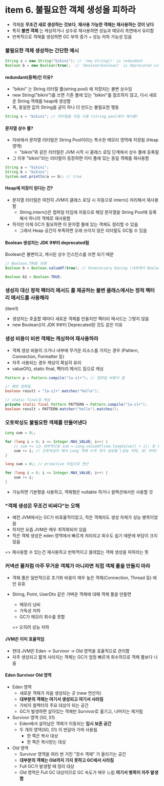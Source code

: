 # item 6. 불필요한 객체 생성을 피하라

- 객체를 **무조건 새로 생성하는 것보다**, **재사용 가능한 객체는 재사용하는 것이 낫다**
- 특히 **불변 객체** 는 캐싱하거나 상수로 재사용하면 성능과 메모리 측면에서 유리함
- 반복적으로 객체를 생성하면 GC 부하 증가 + 성능 저하 가능성 있음

### 불필요한 객체 생성하는 간단한 예시

```java
String s = new String("bikini"); // 'new String()' is redundant
Boolean b = new Boolean(true);  // 'Boolean(boolean)' is deprecated since version 9 and marked for removal 
```
#### redundant(중복)인 이유?
- "bikini" 는 String 리터럴 풀(string pool) 에 저장되는 불변 상수임
- new String("bikini")를 쓰면 기존 풀에 있는 "bikini"를 참조하지 않고, 다시 새로운 String 객체를 heap에 생성함
- 즉, 동일한 값의 String을 굳이 하나 더 만드는 불필요한 행동

```java
String s = "bikini"; // 리터럴을 직접 사용 (string pool에서 재사용)
```

#### 문자열 상수 풀?
- 자바에서 문자열 리터럴은 String Pool이라는 특수한 메모리 영역에 저장됨 (Heap 영역)
  - "bikini"와 같은 리터럴은 JVM 시작 시 클래스 로딩 단계에서 상수 풀에 등록됨
- 그 이후 "bikini"라는 리터럴이 등장하면 이미 풀에 있는 동일 객체를 재사용함
```java
String a = "bikini";
String b = "bikini";
System.out.println(a == b); // true
```

#### Heap에 저장이 된다는 건?
- 문자열 리터럴은 여전히 JVM이 클래스 로딩 시 자동으로 intern() 처리해서 재사용함
  - String.intern()은 컴파일 타임에 자동으로 해당 문자열을 String Pool에 등록해서 하나의 객체로 재사용함
- 하지만 이제 GC가 필요하면 이 문자열 풀에 있는 객체도 정리할 수 있음
  - 그래서 Heap 공간이 부족하면 오래 쓰이지 않은 리터럴도 GC될 수 있음

#### Boolean 생성자는 JDK 9부터 deprecated됨
Boolean은 불변이고, 캐시된 상수 인스턴스를 쓰면 되기 때문

```java
// Boolean.TRUE 반환
Boolean b = Boolean.valueOf(true); // Unnecessary boxing (내부에서 Boolean.TRUE 리턴)

Boolean b2 = Boolean.TRUE;
```

### 생성자 대신 정적 팩터리 메서드 를 제공하는 불변 클래스에서는 정적 팩터리 메서드를 사용해라
(item1)
- 생성자는 호출할 때마다 새로운 객체를 만들지만 팩터리 메서드는 그렇지 않음
- new Boolean()이 JDK 9부터 Deprecated된 것도 같은 이유

### 생성 비용이 비싼 객체는 캐싱하여 재사용하라
- 객체 생성 비용이 크거나 내부에 무거운 리소스를 가지는 경우 (Pattern, Connection, Formatter 등)
- 자주 사용되는 경우 캐싱이 확실히 유리
- valueOf(), static final, 팩터리 메서드 등으로 캐싱
```java
Pattern p = Pattern.compile("[a-z]+"); // 컴파일 비용이 큼

// 매번 컴파일
boolean result = "[a-z]+".matches("hello");

// static final로 캐싱
private static final Pattern PATTERN = Pattern.compile("[a-z]+");
boolean result = PATTERN.matcher("hello").matches();
```

### 오토박싱도 불필요한 객체를 만들어낸다
```java
Long sum = 0L;

for (long i = 0; i <= Integer.MAX_VALUE; i++) {
    // sum += i는 내부적으로 sum = Long.valueOf(sum.longValue() + i); 로 변환됨;
    sum += i; // 오토박싱이 돼서 Long 객체 수억 개가 생성됨 (성능 저하, GC 부하)
}
```

```java
long sum = 0L; // primitive 타입으로 연산

for (long i = 0; i <= Integer.MAX_VALUE; i++) {
    sum += i; 
}
```
- 가능하면 기본형을 사용하고, 객체형은 nullable 하거나 컬렉션에서만 사용할 것

### "객체 생성은 무조건 비싸다"는 오해
- 예전 JVM에서는 GC가 비효율적이었고, 작은 객체라도 생성 자체가 성능 병목이었음
- 하지만 요즘 JVM은 매우 최적화되어 있음
- 작은 객체 생성은 eden 영역에서 빠르게 처리되고 회수도 쉽기 때문에 부담이 크지 않음

=> 재사용할 수 있는건 재사용하고 반복적이고 쓸데없는 객체 생성을 피하라는 뜻

### 커넥션 풀처럼 아주 무거운 객체가 아니라면 직접 객체 풀을 만들지 마라
- 객체 풀은 일반적으로 초기화 비용이 매우 높은 객체(Connection, Thread 등) 에만 유효
- String, Point, UserDto 같은 가벼운 객체에 대해 객체 풀을 만들면
  - 메모리 낭비
  - 가독성 저하
  - GC가 메모리 회수를 못함

  => 오히려 성능 저하

#### JVM은 이미 효율적임
- 현대 JVM은 Eden -> Survivor -> Old 영역을 효율적으로 관리함
- 자주 생성되고 짧게 사라지는 객체는 GC가 엄청 빠르게 회수하므로 객체 풀보다 나음

#### Eden Survivor Old 영역
- Eden 영역
  - 새로운 객체가 처음 생성되는 곳 (new 연산자)
  - **대부분의 객체는 여기서 생성되고 여기서 사라짐**
  - 가비지 컬렉터의 주요 대상이 되는 공간
  - GC가 발생하면 살아있는 객체만 Survivor로 옮기고, 나머지는 제거됨
- Survivor 영역 (S0, S1)
  - Eden에서 살아남은 객체가 이동되는 **임시 보존 공간**
  - 두 개의 영역(S0, S1) 이 번갈아 가며 사용됨
    - 한 쪽은 복사 대상
    - 한 쪽은 복사받는 대상
- Old 영역
  - Survivor 영역을 여러 번 거친 "장수 객체" 가 올라가는 공간
  - **대부분의 객체는 Old까지 가지 못하고 GC에서 사라짐**
  - Full GC가 발생할 때 정리 대상 
  - Old 영역은 Full GC 대상이므로 GC 속도가 매우 느림 **여기서 병목이 자주 발생함**
